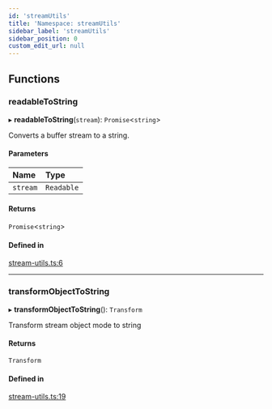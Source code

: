 ```yaml
---
id: 'streamUtils'
title: 'Namespace: streamUtils'
sidebar_label: 'streamUtils'
sidebar_position: 0
custom_edit_url: null
---
```


## Functions

### readableToString

▸ **readableToString**(`stream`): `Promise`<`string`\>

Converts a buffer stream to a string.

#### Parameters

| Name     | Type       |
| :------- | :--------- |
| `stream` | `Readable` |

#### Returns

`Promise`<`string`\>

#### Defined in

[stream-utils.ts:6](https://github.com/verdaccio/verdaccio/blob/10057a4ff/packages/core/core/src/stream-utils.ts#L6)

---

### transformObjectToString

▸ **transformObjectToString**(): `Transform`

Transform stream object mode to string

#### Returns

`Transform`

#### Defined in

[stream-utils.ts:19](https://github.com/verdaccio/verdaccio/blob/10057a4ff/packages/core/core/src/stream-utils.ts#L19)
